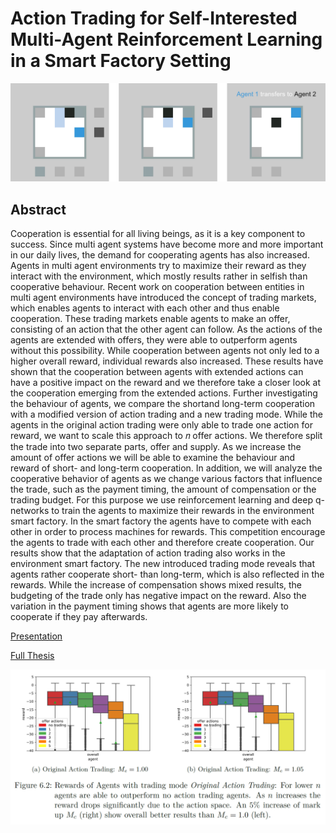 # Action Trading for Self-Interested Multi-Agent Reinforcement Learning in a Smart Factory Setting

![action_trading](https://github.com/Anemosx/action-trading/blob/trading/smart_factory_trading.png?raw=true)

## Abstract

Cooperation is essential for all living beings, as it is a key component to success. Since
multi agent systems have become more and more important in our daily lives, the demand
for cooperating agents has also increased. Agents in multi agent environments try to
maximize their reward as they interact with the environment, which mostly results rather
in selfish than cooperative behaviour. Recent work on cooperation between entities in
multi agent environments have introduced the concept of trading markets, which enables
agents to interact with each other and thus enable cooperation. These trading markets
enable agents to make an offer, consisting of an action that the other agent can follow.
As the actions of the agents are extended with offers, they were able to outperform
agents without this possibility. While cooperation between agents not only led to a
higher overall reward, individual rewards also increased. These results have shown that
the cooperation between agents with extended actions can have a positive impact on
the reward and we therefore take a closer look at the cooperation emerging from the
extended actions. Further investigating the behaviour of agents, we compare the shortand
long-term cooperation with a modified version of action trading and a new trading
mode. While the agents in the original action trading were only able to trade one action
for reward, we want to scale this approach to 𝑛 offer actions. We therefore split the trade
into two separate parts, offer and supply. As we increase the amount of offer actions we
will be able to examine the behaviour and reward of short- and long-term cooperation. In
addition, we will analyze the cooperative behavior of agents as we change various factors
that influence the trade, such as the payment timing, the amount of compensation or
the trading budget. For this purpose we use reinforcement learning and deep q-networks
to train the agents to maximize their rewards in the environment smart factory. In the
smart factory the agents have to compete with each other in order to process machines for
rewards. This competition encourage the agents to trade with each other and therefore
create cooperation. Our results show that the adaptation of action trading also works
in the environment smart factory. The new introduced trading mode reveals that agents
rather cooperate short- than long-term, which is also reflected in the rewards. While
the increase of compensation shows mixed results, the budgeting of the trade only has
negative impact on the reward. Also the variation in the payment timing shows that
agents are more likely to cooperate if they pay afterwards.

[Presentation](https://github.com/Anemosx/action-trading/blob/trading/action_trading_pres.pdf)

[Full Thesis](https://github.com/Anemosx/action-trading/blob/trading/action_trading.pdf)

![action_trading_plot](https://github.com/Anemosx/action-trading/blob/trading/smart_factory_trading_plot.png?raw=true)
